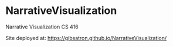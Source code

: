 # NarrativeVisualization
Narrative Visualization CS 416

Site deployed at: https://gibsatron.github.io/NarrativeVisualization/
